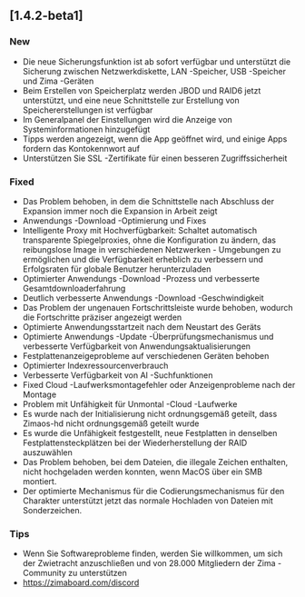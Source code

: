 ## [1.4.2-beta1]
### New
- Die neue Sicherungsfunktion ist ab sofort verfügbar und unterstützt die Sicherung zwischen Netzwerkdiskette, LAN -Speicher, USB -Speicher und Zima -Geräten
- Beim Erstellen von Speicherplatz werden JBOD und RAID6 jetzt unterstützt, und eine neue Schnittstelle zur Erstellung von Speichererstellungen ist verfügbar
- Im Generalpanel der Einstellungen wird die Anzeige von Systeminformationen hinzugefügt
- Tipps werden angezeigt, wenn die App geöffnet wird, und einige Apps fordern das Kontokennwort auf
- Unterstützen Sie SSL -Zertifikate für einen besseren Zugriffssicherheit
### Fixed
- Das Problem behoben, in dem die Schnittstelle nach Abschluss der Expansion immer noch die Expansion in Arbeit zeigt
- Anwendungs ​​-Download -Optimierung und Fixes
- Intelligente Proxy mit Hochverfügbarkeit: Schaltet automatisch transparente Spiegelproxies, ohne die Konfiguration zu ändern, das reibungslose Image in verschiedenen Netzwerken - Umgebungen zu ermöglichen und die Verfügbarkeit erheblich zu verbessern und Erfolgsraten für globale Benutzer herunterzuladen
- Optimierter Anwendungs ​​-Download -Prozess und verbesserte Gesamtdownloaderfahrung
- Deutlich verbesserte Anwendungs ​​-Download -Geschwindigkeit
- Das Problem der ungenauen Fortschrittsleiste wurde behoben, wodurch die Fortschritte präziser angezeigt werden
- Optimierte Anwendungsstartzeit nach dem Neustart des Geräts
- Optimierte Anwendungs ​​-Update -Überprüfungsmechanismus und verbesserte Verfügbarkeit von Anwendungsaktualisierungen
- Festplattenanzeigeprobleme auf verschiedenen Geräten behoben
- Optimierter Indexressourcenverbrauch
- Verbesserte Verfügbarkeit von AI -Suchfunktionen
- Fixed Cloud -Laufwerksmontagefehler oder Anzeigenprobleme nach der Montage
- Problem mit Unfähigkeit für Unmontal -Cloud -Laufwerke
- Es wurde nach der Initialisierung nicht ordnungsgemäß geteilt, dass Zimaos-hd nicht ordnungsgemäß geteilt wurde
- Es wurde die Unfähigkeit festgestellt, neue Festplatten in denselben Festplattensteckplätzen bei der Wiederherstellung der RAID auszuwählen
- Das Problem behoben, bei dem Dateien, die illegale Zeichen enthalten, nicht hochgeladen werden konnten, wenn MacOS über ein SMB montiert.
- Der optimierte Mechanismus für die Codierungsmechanismus für den Charakter unterstützt jetzt das normale Hochladen von Dateien mit Sonderzeichen.
### Tips
- Wenn Sie Softwareprobleme finden, werden Sie willkommen, um sich der Zwietracht anzuschließen und von 28.000 Mitgliedern der Zima -Community zu unterstützen
- <a href = "https://zimaboard.com/discord" target = "_ leer" style = "color: blau"> https://zimaboard.com/discord </a>

